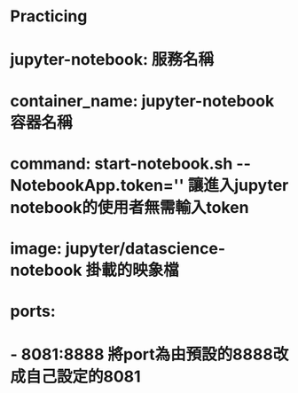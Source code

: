 # Practicing
# jupyter-notebook:        服務名稱
#    container_name: jupyter-notebook    容器名稱
#    command: start-notebook.sh --NotebookApp.token=''   讓進入jupyter notebook的使用者無需輸入token
#    image: jupyter/datascience-notebook                 掛載的映象檔
#    ports:
#      - 8081:8888                                       將port為由預設的8888改成自己設定的8081
